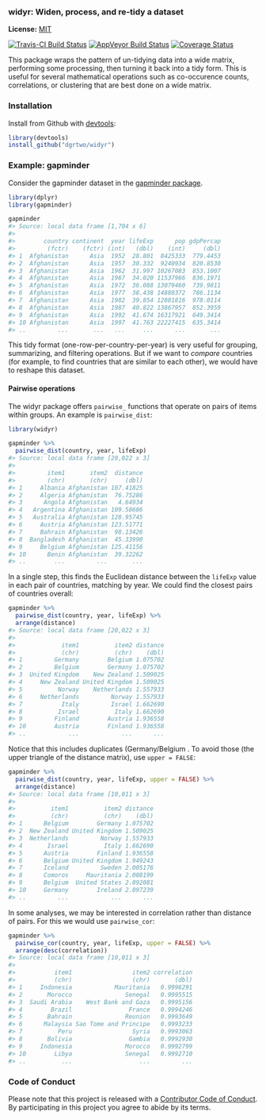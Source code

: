 <!-- README.md is generated from README.Rmd. Please edit that file -->



### widyr: Widen, process, and re-tidy a dataset

**License:** [MIT](https://opensource.org/licenses/MIT)

[![Travis-CI Build Status](https://travis-ci.org/dgrtwo/widyr.svg?branch=master)](https://travis-ci.org/dgrtwo/widyr)
[![AppVeyor Build Status](https://ci.appveyor.com/api/projects/status/github/dgrtwo/widyr?branch=master&svg=true)](https://ci.appveyor.com/project/dgrtwo/widyr)
[![Coverage Status](https://img.shields.io/codecov/c/github/dgrtwo/widyr/master.svg)](https://codecov.io/github/dgrtwo/widyr?branch=master)

This package wraps the pattern of un-tidying data into a wide matrix, performing some processing, then turning it back into a tidy form. This is useful for several mathematical operations such as co-occurence counts, correlations, or clustering that are best done on a wide matrix.

### Installation

Install from Github with [devtools](https://github.com/hadley/devtools):


```r
library(devtools)
install_github("dgrtwo/widyr")
```

### Example: gapminder

Consider the gapminder dataset in the [gapminder package](https://cran.r-project.org/web/packages/gapminder/index.html).


```r
library(dplyr)
library(gapminder)

gapminder
#> Source: local data frame [1,704 x 6]
#> 
#>        country continent  year lifeExp      pop gdpPercap
#>         (fctr)    (fctr) (int)   (dbl)    (int)     (dbl)
#> 1  Afghanistan      Asia  1952  28.801  8425333  779.4453
#> 2  Afghanistan      Asia  1957  30.332  9240934  820.8530
#> 3  Afghanistan      Asia  1962  31.997 10267083  853.1007
#> 4  Afghanistan      Asia  1967  34.020 11537966  836.1971
#> 5  Afghanistan      Asia  1972  36.088 13079460  739.9811
#> 6  Afghanistan      Asia  1977  38.438 14880372  786.1134
#> 7  Afghanistan      Asia  1982  39.854 12881816  978.0114
#> 8  Afghanistan      Asia  1987  40.822 13867957  852.3959
#> 9  Afghanistan      Asia  1992  41.674 16317921  649.3414
#> 10 Afghanistan      Asia  1997  41.763 22227415  635.3414
#> ..         ...       ...   ...     ...      ...       ...
```

This tidy format (one-row-per-country-per-year) is very useful for grouping, summarizing, and filtering operations. But if we want to *compare* countries (for example, to find countries that are similar to each other), we would have to reshape this dataset.

#### Pairwise operations

The widyr package offers `pairwise_` functions that operate on pairs of items within groups. An example is `pairwise_dist`:


```r
library(widyr)

gapminder %>%
  pairwise_dist(country, year, lifeExp)
#> Source: local data frame [20,022 x 3]
#> 
#>         item1       item2  distance
#>         (chr)       (chr)     (dbl)
#> 1     Albania Afghanistan 107.41825
#> 2     Algeria Afghanistan  76.75286
#> 3      Angola Afghanistan   4.64934
#> 4   Argentina Afghanistan 109.50686
#> 5   Australia Afghanistan 128.95745
#> 6     Austria Afghanistan 123.51771
#> 7     Bahrain Afghanistan  98.13426
#> 8  Bangladesh Afghanistan  45.33990
#> 9     Belgium Afghanistan 125.41156
#> 10      Benin Afghanistan  39.32262
#> ..        ...         ...       ...
```

In a single step, this finds the Euclidean distance between the `lifeExp` value in each pair of countries, matching by year. We could find the closest pairs of countries overall:


```r
gapminder %>%
  pairwise_dist(country, year, lifeExp) %>%
  arrange(distance)
#> Source: local data frame [20,022 x 3]
#> 
#>             item1          item2 distance
#>             (chr)          (chr)    (dbl)
#> 1         Germany        Belgium 1.075702
#> 2         Belgium        Germany 1.075702
#> 3  United Kingdom    New Zealand 1.509025
#> 4     New Zealand United Kingdom 1.509025
#> 5          Norway    Netherlands 1.557933
#> 6     Netherlands         Norway 1.557933
#> 7           Italy         Israel 1.662690
#> 8          Israel          Italy 1.662690
#> 9         Finland        Austria 1.936558
#> 10        Austria        Finland 1.936558
#> ..            ...            ...      ...
```

Notice that this includes duplicates (Germany/Belgium . To avoid those (the upper triangle of the distance matrix), use `upper = FALSE`:


```r
gapminder %>%
  pairwise_dist(country, year, lifeExp, upper = FALSE) %>%
  arrange(distance)
#> Source: local data frame [10,011 x 3]
#> 
#>          item1          item2 distance
#>          (chr)          (chr)    (dbl)
#> 1      Belgium        Germany 1.075702
#> 2  New Zealand United Kingdom 1.509025
#> 3  Netherlands         Norway 1.557933
#> 4       Israel          Italy 1.662690
#> 5      Austria        Finland 1.936558
#> 6      Belgium United Kingdom 1.949243
#> 7      Iceland         Sweden 2.005176
#> 8      Comoros     Mauritania 2.008199
#> 9      Belgium  United States 2.092081
#> 10     Germany        Ireland 2.097239
#> ..         ...            ...      ...
```

In some analyses, we may be interested in correlation rather than distance of pairs. For this we would use `pairwise_cor`:


```r
gapminder %>%
  pairwise_cor(country, year, lifeExp, upper = FALSE) %>%
  arrange(desc(correlation))
#> Source: local data frame [10,011 x 3]
#> 
#>           item1                 item2 correlation
#>           (chr)                 (chr)       (dbl)
#> 1     Indonesia            Mauritania   0.9996291
#> 2       Morocco               Senegal   0.9995515
#> 3  Saudi Arabia    West Bank and Gaza   0.9995156
#> 4        Brazil                France   0.9994246
#> 5       Bahrain               Reunion   0.9993649
#> 6      Malaysia Sao Tome and Principe   0.9993233
#> 7          Peru                 Syria   0.9993063
#> 8       Bolivia                Gambia   0.9992930
#> 9     Indonesia               Morocco   0.9992799
#> 10        Libya               Senegal   0.9992710
#> ..          ...                   ...         ...
```

### Code of Conduct

Please note that this project is released with a [Contributor Code of Conduct](CONDUCT.md). By participating in this project you agree to abide by its terms.
